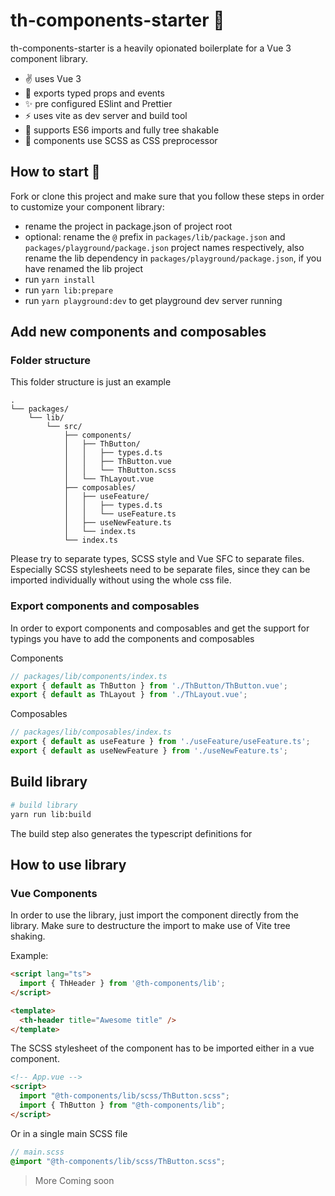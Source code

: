 # th-components-starter 🧱

th-components-starter is a heavily opionated boilerplate for a Vue 3 component library.

* ✌️ uses Vue 3
* 💪 exports typed props and events 
* ✨ pre configured ESlint and Prettier
* ⚡️ uses vite as dev server and build tool
* 🧩 supports ES6 imports and fully tree shakable
* 🎨 components use SCSS as CSS preprocessor

## How to start 🚀

Fork or clone this project and make sure that you follow these steps in order to customize your component library: 

*  rename the project in package.json of project root
* optional: rename the `@` prefix in `packages/lib/package.json` and `packages/playground/package.json` project names respectively, also rename the lib dependency in `packages/playground/package.json`, if you have renamed the lib project
* run `yarn install`
* run `yarn lib:prepare` 
* run `yarn playground:dev` to get playground dev server running

## Add new components and composables

### Folder structure
This folder structure is just an example

```
.
└── packages/
    └── lib/
        └── src/
            ├── components/
            │   ├── ThButton/
            │   │   ├── types.d.ts
            │   │   ├── ThButton.vue
            │   │   └── ThButton.scss
            │   └── ThLayout.vue
            ├── composables/
            │   ├── useFeature/
            │   │   ├── types.d.ts
            │   │   └── useFeature.ts
            │   ├── useNewFeature.ts
            │   └── index.ts
            └── index.ts
```

Please try to separate types, SCSS style and Vue SFC to separate files. Especially SCSS stylesheets need to be separate files, since they can be imported individually without using the whole css file.

### Export components and composables
In order to export components and composables and get the support for typings you have to add the components and composables 

Components

``` typescript
// packages/lib/components/index.ts
export { default as ThButton } from './ThButton/ThButton.vue';
export { default as ThLayout } from './ThLayout.vue';
```

Composables
```typescript
// packages/lib/composables/index.ts
export { default as useFeature } from './useFeature/useFeature.ts';
export { default as useNewFeature } from './useNewFeature.ts';
```

## Build library
``` bash
# build library
yarn run lib:build
```

The build step also generates the typescript definitions for 

## How to use library

### Vue Components
In order to use the library, just import the component directly from the library.
Make sure to destructure the import to make use of Vite tree shaking.

Example:
``` html
<script lang="ts">
  import { ThHeader } from '@th-components/lib';
</script>

<template>
  <th-header title="Awesome title" />
</template>
```
The SCSS stylesheet of the component has to be imported either in a vue component.

``` html
<!-- App.vue -->
<script>
  import "@th-components/lib/scss/ThButton.scss";
  import { ThButton } from "@th-components/lib";
</script>
```

Or in a single main SCSS file
``` scss
// main.scss
@import "@th-components/lib/scss/ThButton.scss";
```

> More Coming soon
